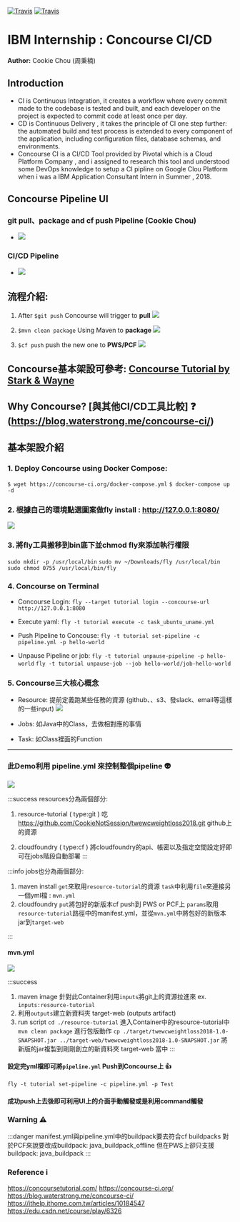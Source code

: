 [![Travis](https://img.shields.io/badge/shell-green.svg)]()
[![Travis](https://img.shields.io/badge/Concourse-red.svg)](https://concourse-ci.org/)

IBM Internship : Concourse CI/CD 
===
**Author:** Cookie Chou (周秉楠)

Introduction 
---
- CI is Continuous Integration, it creates a workflow where every commit made to the codebase is tested and built, and each developer on the project is expected to commit code at least once per day.
- CD is Continuous Delivery , it takes the principle of CI one step further: the automated build and test process is extended to every component of the application, including configuration files, database schemas, and environments.
- Concourse CI is a CI/CD Tool provided by Pivotal which is a Cloud Platform Company , and i assigned to research this tool and understood some DevOps knowledge to setup a CI pipline on Google Clou Platform when i was a IBM Application Consultant Intern in Summer , 2018.


## Concourse Pipeline UI
### git pull、package and cf push Pipeline (Cookie Chou)
- ![](https://i.imgur.com/6pBNCMK.png)
### CI/CD Pipeline
- ![](https://i.imgur.com/FlqybCO.png)


## 流程介紹:
1.  After `$git push`  Concourse will trigger to **pull**
![](https://i.imgur.com/i7JcJHe.png)

2.  `$mvn clean package` Using Maven to **package**
![](https://i.imgur.com/OTPITM2.png)


3.  `$cf push` push the new one to **PWS/PCF**
![](https://i.imgur.com/7GO4t7x.png)



## Concourse基本架設可參考:	[Concourse Tutorial by Stark & Wayne](https://concoursetutorial.com/)

## Why Concourse? [與其他CI/CD工具比較] :question: (https://blog.waterstrong.me/concourse-ci/) 


基本架設介紹
---

### 1. Deploy Concourse using Docker Compose:

`$ wget https://concourse-ci.org/docker-compose.yml`
`$ docker-compose up -d`

### 2. 根據自己的環境點選圖案做fly install :  http://127.0.0.1:8080/
![](https://i.imgur.com/wj8oizG.png)

### 3. 將fly工具搬移到bin底下並chmod fly來添加執行權限
`sudo mkdir -p /usr/local/bin`
`sudo mv ~/Downloads/fly /usr/local/bin`
`sudo chmod 0755 /usr/local/bin/fly`

### 4. Concourse on Terminal
- Concourse Login:
`fly --target tutorial login --concourse-url http://127.0.0.1:8080`

- Execute yaml:
`fly -t tutorial execute -c task_ubuntu_uname.yml`

- Push Pipeline to Concouse:
`fly -t tutorial set-pipeline -c pipeline.yml -p hello-world`

- Unpause Pipeline or job:
`fly -t tutorial unpause-pipeline -p hello-world`
`fly -t tutorial unpause-job --job hello-world/job-hello-world`

### 5. Concourse三大核心概念
- Resource: 提前定義跑某些任務的資源 (github、、s3、發slack、email等這樣的一些input)
![](https://i.imgur.com/Y00tXlt.png)

- Jobs: 如Java中的Class，去做相對應的事情

- Task: 如Class裡面的Function
---



### 此Demo利用 pipeline.yml 來控制整個pipeline :alien: 

![](https://i.imgur.com/09hdSbj.jpg)

:::success
resources分為兩個部分:
1. resource-tutorial ( type:git )
吃 https://github.com/CookieNotSession/twewcweightloss2018.git github上的資源

2. cloudfoundry ( type:cf )
將cloudfoundry的api、帳密以及指定空間設定好即可在jobs階段自動部署
:::

:::info
jobs也分為兩個部分:
1. maven install
`get`來取用`resource-tutorial`的資源
`task`中利用`file`來連接另一個yml檔 : `mvn.yml`
2. cloudfoundry
`put`將包好的新版本cf push到 PWS or PCF上
`params`取用`resource-tutorial`路徑中的manifest.yml，並從`mvn.yml`中將包好的新版本jar到`target-web`

:::

#### mvn.yml
![](https://i.imgur.com/gIsRNWw.png)

:::success
1. maven image
針對此Container利用`inputs`將git上的資源拉進來 ex. `inputs:resource-tutorial`
2. 利用`outputs`建立新資料夾 target-web (outputs artifact)
3. run script
`cd ./resource-tutorial` 進入Container中的resource-tutorial中
`mvn clean package` 進行包版動作
`cp ./target/twewcweightloss2018-1.0-SNAPSHOT.jar ../target-web/twewcweightloss2018-1.0-SNAPSHOT.jar` 將新版的jar複製到剛剛創立的新資料夾 target-web 當中
:::

#### 設定完yml檔即可將`pipeline.yml` Push到Concourse上 :+1: 
`fly -t tutorial set-pipeline -c pipeline.yml -p Test`

#### 成功push上去後即可利用UI上的介面手動觸發或是利用command觸發


### Warning :warning: 
:::danger
manifest.yml與pipeline.yml中的buildpack要去符合cf buildpacks
對於PCF來說要改成buildpack: java_buildpack_offline
但在PWS上卻只支援buildpack: java_buildpack
:::

### Reference :information_source: 

https://concoursetutorial.com/
https://concourse-ci.org/
https://blog.waterstrong.me/concourse-ci/
https://ithelp.ithome.com.tw/articles/10184547
https://edu.csdn.net/course/play/6326


